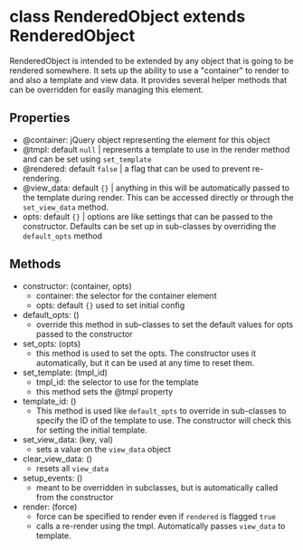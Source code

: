 # class RenderedObject extends RenderedObject

RenderedObject is intended to be extended by any object that is going to be rendered somewhere. It sets up the ability to use a "container" to render to and also a template and view data. It provides several helper methods that can be overridden for easily managing this element. 

## Properties

- @container: jQuery object representing the element for this object
- @tmpl: default `null` | represents a template to use in the render method and can be set using `set_template`
- @rendered: default `false` | a flag that can be used to prevent re-rendering. 
- @view_data: default `{}` | anything in this will be automatically passed to the template during render. This can be accessed directly or through the `set_view_data` method.
- opts: default `{}` | options are like settings that can be passed to the constructor. Defaults can be set up in sub-classes by overriding the `default_opts` method

## Methods

- constructor: (container, opts)
    - container: the selector for the container element
    - opts: default `{}` used to set initial config
- default_opts: ()
    - override this method in sub-classes to set the default values for opts passed to the constructor
- set_opts: (opts)
    - this method is used to set the opts. The constructor uses it automatically, but it can be used at any time to reset them.
- set_template: (tmpl_id)
    - tmpl_id: the selector to use for the template
    - this method sets the @tmpl property
- template_id: ()
    - This method is used like `default_opts` to override in sub-classes to specify the ID of the template to use. The constructor will check this for setting the initial template.
- set_view_data: (key, val)
    - sets a value on the `view_data` object 
- clear_view_data: ()
    - resets all `view_data`
- setup_events: ()
    - meant to be overridden in subclasses, but is automatically called from the constructor
- render: (force)
    - force can be specified to render even if `rendered` is flagged `true` 
    - calls a re-render using the tmpl. Automatically passes
    `view_data` to template.
